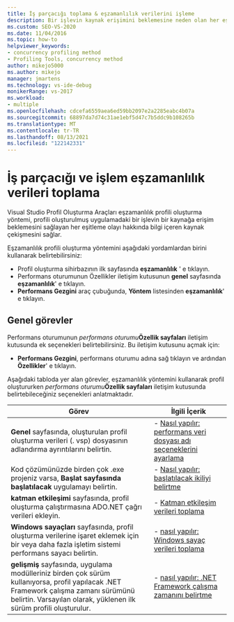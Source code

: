 ```yaml
---
title: İş parçacığı toplama & eşzamanlılık verilerini işleme
description: Bir işlevin kaynak erişimini beklemesine neden olan her eşitleme olayı hakkında veri toplamak için Profil Oluşturma Araçları eşzamanlılık profili oluşturma yöntemini kullanın.
ms.custom: SEO-VS-2020
ms.date: 11/04/2016
ms.topic: how-to
helpviewer_keywords:
- concurrency profiling method
- Profiling Tools, concurrency method
author: mikejo5000
ms.author: mikejo
manager: jmartens
ms.technology: vs-ide-debug
monikerRange: vs-2017
ms.workload:
- multiple
ms.openlocfilehash: cdcefa6559aea6ed59bb2097e2a2285eabc4b07a
ms.sourcegitcommit: 68897da7d74c31ae1ebf5d47c7b5ddc9b108265b
ms.translationtype: MT
ms.contentlocale: tr-TR
ms.lasthandoff: 08/13/2021
ms.locfileid: "122142331"
---
```

# <a name="collect-thread-and-process-concurrency-data"></a>İş parçacığı ve işlem eşzamanlılık verileri toplama

Visual Studio Profil Oluşturma Araçları eşzamanlılık profili oluşturma yöntemi, profili oluşturulmuş uygulamadaki bir işlevin bir kaynağa erişim beklemesini sağlayan her eşitleme olayı hakkında bilgi içeren kaynak çekişmesini sağlar.

Eşzamanlılık profili oluşturma yöntemini aşağıdaki yordamlardan birini kullanarak belirtebilirsiniz:

- Profil oluşturma sihirbazının ilk sayfasında **eşzamanlılık** ' e tıklayın.
- Performans oturumunun Özellikler iletişim kutusunun **genel** sayfasında **eşzamanlılık**' e tıklayın.
- **Performans Gezgini** araç çubuğunda, **Yöntem** listesinden **eşzamanlılık**' e tıklayın.

## <a name="common-tasks"></a>Genel görevler

Performans oturumunun _performans oturumu_**Özellik sayfaları** iletişim kutusunda ek seçenekleri belirtebilirsiniz. Bu iletişim kutusunu açmak için:

- **Performans Gezgini**, performans oturumu adına sağ tıklayın ve ardından **Özellikler**' e tıklayın.

Aşağıdaki tabloda yer alan görevler, eşzamanlılık yöntemini kullanarak profil oluştururken _performans oturumu_**Özellik sayfaları** iletişim kutusunda belirtebileceğiniz seçenekleri anlatmaktadır.

|Görev|İlgili İçerik|
|----------|---------------------|
|**Genel** sayfasında, oluşturulan profil oluşturma verileri (. vsp) dosyasının adlandırma ayrıntılarını belirtin.|- [Nasıl yapılır: performans veri dosyası adı seçeneklerini ayarlama](../profiling/how-to-set-performance-data-file-name-options.md)|
|Kod çözümünüzde birden çok .exe projeniz varsa, **Başlat sayfasında başlatılacak** uygulamayı belirtin.|- [Nasıl yapılır: başlatılacak ikiliyi belirtme](../profiling/how-to-specify-the-binary-to-start.md)|
|**katman etkileşimi** sayfasında, profil oluşturma çalıştırmasına ADO.NET çağrı verileri ekleyin.|- [Katman etkileşim verileri toplama](../profiling/collecting-tier-interaction-data.md)|
|**Windows sayaçları** sayfasında, profil oluşturma verilerine işaret eklemek için bir veya daha fazla işletim sistemi performans sayacı belirtin.|- [nasıl yapılır: Windows sayaç verileri toplama](../profiling/how-to-collect-windows-counter-data.md)|
|**gelişmiş** sayfasında, uygulama modülleriniz birden çok sürüm kullanıyorsa, profil yapılacak .NET Framework çalışma zamanı sürümünü belirtin. Varsayılan olarak, yüklenen ilk sürüm profili oluşturulur.|- [nasıl yapılır: .NET Framework çalışma zamanını belirtme](../profiling/how-to-specify-the-dotnet-framework-runtime.md)|
